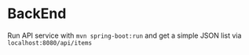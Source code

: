 # BackEnd

Run API service with `mvn spring-boot:run` and get a simple JSON list via `localhost:8080/api/items`
